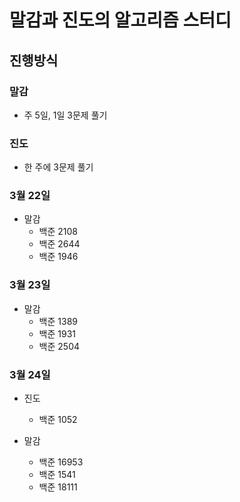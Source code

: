# 말감과 진도의 알고리즘 스터디

## 진행방식

### 말감

- 주 5일, 1일 3문제 풀기

### 진도

- 한 주에 3문제 풀기

### 3월 22일

- 말감
  - 백준 2108
  - 백준 2644
  - 백준 1946

### 3월 23일

- 말감
  - 백준 1389
  - 백준 1931
  - 백준 2504

### 3월 24일

- 진도

  - 백준 1052

- 말감
  - 백준 16953
  - 백준 1541
  - 백준 18111
